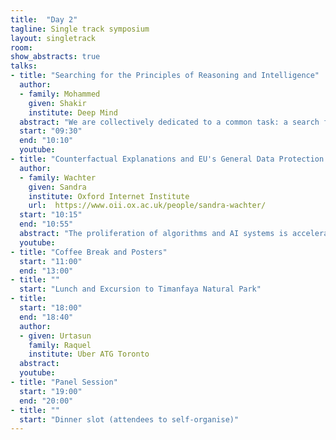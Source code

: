 ```yaml
---
title:  "Day 2"
tagline: Single track symposium
layout: singletrack
room: 
show_abstracts: true
talks:
- title: "Searching for the Principles of Reasoning and Intelligence"
  author: 
  - family: Mohammed
    given: Shakir
    institute: Deep Mind 
  abstract: "We are collectively dedicated to a common task: a search for the general principles that make possible machines that learn. This leads to the question: What are the universal principles, if there are any, of reasoning and intelligence in machines? My search begins with four statistical operations that expose the dual tasks of learning, and of testing. We can instantiate many different types of inferential questions, and I share some of the paths I've followed in attempting to find general-purpose approaches to them. One such area is variational inference, and I'll briefly discuss the roles of amortised inference, stochastic optimisation, and general-purpose density estimators. For the most part, I'll explore recent work in testing as an inferential principle in implicit probabilistic models, and discuss work in estimation-by-comparison, density ratio estimation, and the method-of-moments. Different types of models require different types of inference, and any general-purpose inferential method remains elusive. I'll unpack some of the current research questions, but there is much more to do; my search for the probabilistic principles of reasoning and intelligence continues."
  start: "09:30"
  end: "10:10"
  youtube: 
- title: "Counterfactual Explanations and EU's General Data Protection Regulation."
  author:
  - family: Wachter
    given: Sandra
    institute: Oxford Internet Institute
    url:  https://www.oii.ox.ac.uk/people/sandra-wachter/
  start: "10:15"
  end: "10:55"
  abstract: "The proliferation of algorithms and AI systems is accelerating across the public (e.g. healthcare and criminal justice) and the private (e.g. finance and insurance) sectors. These decision-making systems often operate as black boxes and do not allow insights into how they arrived at a decision. Unsurprisingly, calls are getting louder to design systems that can explain themselves. Explanations are viewed as an ideal mechanism to enhance accountability even though explaining the functionality of complex algorithmic decision-making systems and their rationale in specific cases is a technically and legally challenging problem. The EU's General Data Protection Regulation(GDPR) is hoped to require these technologies to be more explainable and accountable. Unfortunately, the new framework raises more questions than it offers answers. This talk will explain what AI standards will be legally required and will argue that "Counterfactual Explanations" can -- without opening the black box -- help individuals to understand, challenge and alter automated decisions. "Counterfactual Explanations" bypass the current technical limitations of interpretability, while striking a balance between transparency and the rights and freedoms of others (e.g. privacy, trade secrets) and meet and exceed the legal requirements of the GDPR."
  youtube: 
- title: "Coffee Break and Posters"
  start: "11:00"
  end: "13:00"
- title: ""
  start: "Lunch and Excursion to Timanfaya Natural Park"
- title: 
  start: "18:00"
  end: "18:40"
  author: 
  - given: Urtasun
    family: Raquel
    institute: Uber ATG Toronto
  abstract: 
  youtube: 
- title: "Panel Session"
  start: "19:00"
  end: "20:00"
- title: ""
  start: "Dinner slot (attendees to self-organise)"
---
```

